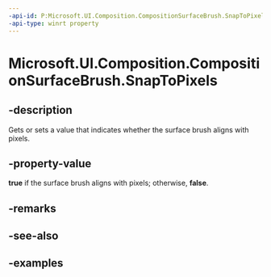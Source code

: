```yaml
---
-api-id: P:Microsoft.UI.Composition.CompositionSurfaceBrush.SnapToPixels
-api-type: winrt property
---
```


<!-- Property syntax.
public bool SnapToPixels { get;  set; }
-->

# Microsoft.UI.Composition.CompositionSurfaceBrush.SnapToPixels

## -description

Gets or sets a value that indicates whether the surface brush aligns with pixels.

## -property-value

**true** if the surface brush aligns with pixels; otherwise, **false**.

## -remarks

## -see-also

## -examples

